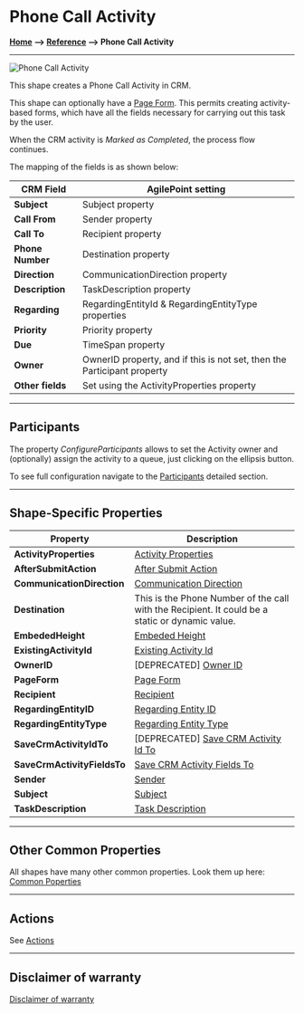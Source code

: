# Phone Call Activity

**[Home](/) --> [Reference](/ref) --> Phone Call Activity**

---

![Phone Call Activity](media/PhoneCallActivity.png)

This shape creates a Phone Call Activity in CRM.

This shape can optionally have a [Page Form](PageForm.md). This permits
creating activity-based forms, which have all the fields necessary for carrying
out this task by the user.

When the CRM activity is *Marked as Completed*, the process flow continues.

The mapping of the fields is as shown below:

| CRM Field    | AgilePoint setting|
|--------------|-------------------|
| **Subject**      | Subject property|
| **Call From**    | Sender property|
| **Call To**      | Recipient property|
| **Phone Number** | Destination property|
| **Direction**    | CommunicationDirection property |
| **Description**  | TaskDescription property|
| **Regarding**    | RegardingEntityId & RegardingEntityType properties|
| **Priority**     | Priority property|
| **Due**          | TimeSpan property |
| **Owner**        | OwnerID property, and if this is not set, then the Participant property |
| **Other fields** | Set using the ActivityProperties property|

---

## Participants

The property *ConfigureParticipants* allows to set the Activity owner and (optionally) assign the activity to a queue, just clicking on the ellipsis button.

To see full configuration navigate to the [Participants](./common/Participants.md) detailed section.

---

## Shape-Specific Properties

| Property | Description |
| -------- | ----------- |
| **ActivityProperties**      |[Activity Properties](common/ActivityProperties.md)|
| **AfterSubmitAction**       |[After Submit Action](common/AfterSubmitAction.md)|
| **CommunicationDirection**  |[Communication Direction](common/CommunicationDirection.md) |
| **Destination**             |This is the Phone Number of the call with the Recipient. It could be a static or dynamic value.|
| **EmbededHeight**           |[Embeded Height](common/EmbededHeight.md)          |
| **ExistingActivityId**      | [Existing Activity Id](common/ExistingActivityId.md)|
| **OwnerID**                 |[DEPRECATED] [Owner ID](common/OwnerID.md)                |
| **PageForm**                |[Page Form](common/PageForm.md)                 |
| **Recipient**               |[Recipient](common/Recipient.md)                |
| **RegardingEntityID**       |[Regarding Entity ID](common/RegardingEntityID.md)      |
| **RegardingEntityType**     |[Regarding Entity Type](common/RegardingEntityType.md)     |
| **SaveCrmActivityIdTo**     |[DEPRECATED] [Save CRM Activity Id To](common/SaveCrmActivityIdTo.md)    |
| **SaveCrmActivityFieldsTo** | [Save CRM Activity Fields To](common/SaveCrmActivityFieldsTo.md)     |
| **Sender**                  |[Sender](common/Sender.md)                 |
| **Subject**                 |[Subject](common/Subject.md)            |
| **TaskDescription**         |[Task Description](common/TaskDescription.md)        |

---

## Other Common Properties

All shapes have many other common properties. Look them up here: [Common Poperties](common/README.md)

---

## Actions

See [Actions](common/Actions.md)

---

## Disclaimer of warranty

[Disclaimer of warranty](../guides/common/DisclaimerOfWarranty.md)
